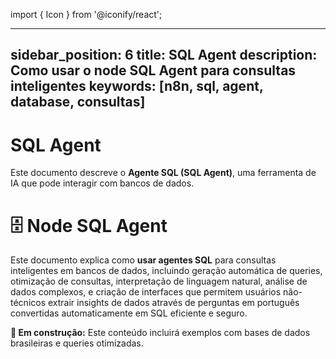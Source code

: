 import { Icon } from '@iconify/react';

---
sidebar_position: 6
title: SQL Agent
description: Como usar o node SQL Agent para consultas inteligentes
keywords: [n8n, sql, agent, database, consultas]
---

# SQL Agent

Este documento descreve o **Agente SQL (SQL Agent)**, uma ferramenta de IA que pode interagir com bancos de dados.

# 🗄️ Node SQL Agent

Este documento explica como **usar agentes SQL** para consultas inteligentes em bancos de dados, incluindo geração automática de queries, otimização de consultas, interpretação de linguagem natural, análise de dados complexos, e criação de interfaces que permitem usuários não-técnicos extrair insights de dados através de perguntas em português convertidas automaticamente em SQL eficiente e seguro.

**🔄 Em construção:** Este conteúdo incluirá exemplos com bases de dados brasileiras e queries otimizadas.
